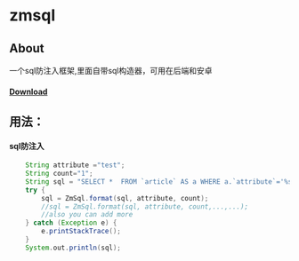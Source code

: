 # zmsql
## About
一个sql防注入框架,里面自带sql构造器，可用在后端和安卓
#### [Download](https://raw.githubusercontent.com/XuWuDeAi/zmsql/master/zmsql.jar)<br>

## 用法：

#### sql防注入
```groovy
	String attribute ="test";
	String count="1";
	String sql = "SELECT *  FROM `article` AS a WHERE a.`attribute`='%s'  ORDER BY a.`createtime` LIMIT 0,%s";
	try {
		sql = ZmSql.format(sql, attribute, count);
		//sql = ZmSql.format(sql, attribute, count,...,...);
		//also you can add more
	} catch (Exception e) {
		e.printStackTrace();
	}
	System.out.println(sql);
```
